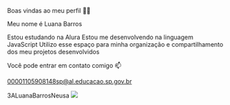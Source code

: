 Boas vindas ao meu perfil 💙💙

Meu nome é Luana Barros 

Estou estudando na Alura
Estou me desenvolvendo na linguagem JavaScript
Utilizo esse espaço para minha organização e compartilhamento dos meu projetos desenvolvidos

Você pode entrar em contato comigo 📫

00001105908148sp@al.educacao.sp.gov.br

3ALuanaBarrosNeusa
![](https://encrypted-tbn0.gstatic.com/images?q=tbn:ANd9GcQCoSdGV70K5CPI42eVzXW4iggwIzwN_wpteA&s)
